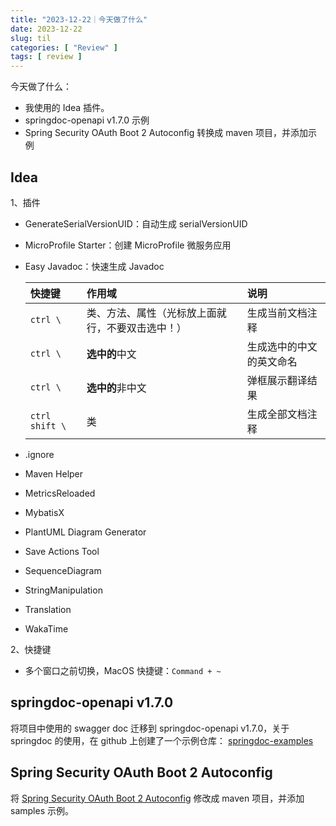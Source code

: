 ```yaml
---
title: "2023-12-22｜今天做了什么"
date: 2023-12-22
slug: til
categories: [ "Review" ]
tags: [ review ]
---
```


今天做了什么：

- 我使用的 Idea 插件。
- springdoc-openapi v1.7.0 示例
- Spring Security OAuth Boot 2 Autoconfig 转换成 maven 项目，并添加示例

## Idea

1、插件

- GenerateSerialVersionUID：自动生成 serialVersionUID
- MicroProfile Starter：创建 MicroProfile 微服务应用
- Easy Javadoc：快速生成 Javadoc

  | 快捷键         | 作用域                                           | 说明                     |
    | :------------- | :----------------------------------------------- | :----------------------- |
  | `ctrl \`       | 类、方法、属性（光标放上面就行，不要双击选中！） | 生成当前文档注释         |
  | `ctrl \`       | **选中的**中文                                   | 生成选中的中文的英文命名 |
  | `ctrl \`       | **选中的**非中文                                 | 弹框展示翻译结果         |
  | `ctrl shift \` | 类                                               | 生成全部文档注释         |

- .ignore
- Maven Helper
- MetricsReloaded
- MybatisX
- PlantUML Diagram Generator
- Save Actions Tool
- SequenceDiagram
- StringManipulation
- Translation
- WakaTime

2、快捷键

- 多个窗口之前切换，MacOS 快捷键：`Command + ~`

## springdoc-openapi v1.7.0

将项目中使用的 swagger doc 迁移到 springdoc-openapi v1.7.0，关于 springdoc 的使用，在 github
上创建了一个示例仓库： [springdoc-examples]( https://github.com/chensoul/springdoc-examples)

## Spring Security OAuth Boot 2 Autoconfig

将 [Spring Security OAuth Boot 2 Autoconfig](https://github.com/spring-attic/spring-security-oauth2-boot) 修改成 maven
项目，并添加 samples 示例。

